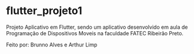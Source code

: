 # flutter_projeto1

Projeto Aplicativo em Flutter, sendo um aplicativo desenvolvido em aula de Programação de Dispositivos Moveis na faculdade FATEC Ribeirão Preto.

Feito por: Brunno Alves e Arthur Limp

